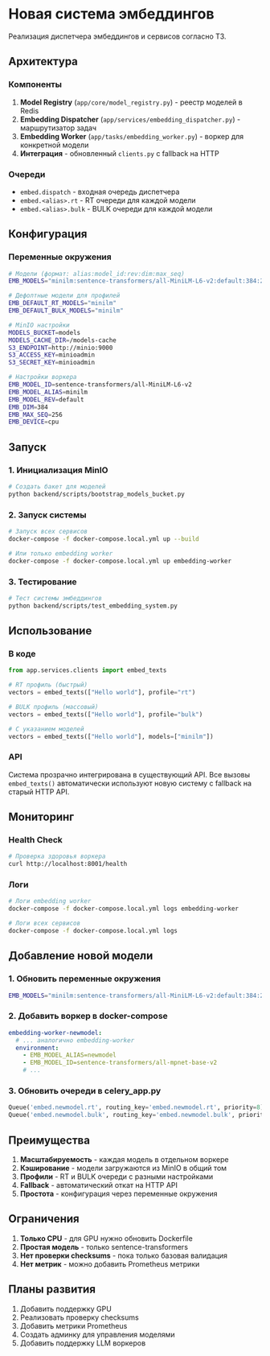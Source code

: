 # Новая система эмбеддингов

Реализация диспетчера эмбеддингов и сервисов согласно ТЗ.

## Архитектура

### Компоненты

1. **Model Registry** (`app/core/model_registry.py`) - реестр моделей в Redis
2. **Embedding Dispatcher** (`app/services/embedding_dispatcher.py`) - маршрутизатор задач
3. **Embedding Worker** (`app/tasks/embedding_worker.py`) - воркер для конкретной модели
4. **Интеграция** - обновленный `clients.py` с fallback на HTTP

### Очереди

- `embed.dispatch` - входная очередь диспетчера
- `embed.<alias>.rt` - RT очереди для каждой модели
- `embed.<alias>.bulk` - BULK очереди для каждой модели

## Конфигурация

### Переменные окружения

```bash
# Модели (формат: alias:model_id:rev:dim:max_seq)
EMB_MODELS="minilm:sentence-transformers/all-MiniLM-L6-v2:default:384:256"

# Дефолтные модели для профилей
EMB_DEFAULT_RT_MODELS="minilm"
EMB_DEFAULT_BULK_MODELS="minilm"

# MinIO настройки
MODELS_BUCKET=models
MODELS_CACHE_DIR=/models-cache
S3_ENDPOINT=http://minio:9000
S3_ACCESS_KEY=minioadmin
S3_SECRET_KEY=minioadmin

# Настройки воркера
EMB_MODEL_ID=sentence-transformers/all-MiniLM-L6-v2
EMB_MODEL_ALIAS=minilm
EMB_MODEL_REV=default
EMB_DIM=384
EMB_MAX_SEQ=256
EMB_DEVICE=cpu
```

## Запуск

### 1. Инициализация MinIO

```bash
# Создать бакет для моделей
python backend/scripts/bootstrap_models_bucket.py
```

### 2. Запуск системы

```bash
# Запуск всех сервисов
docker-compose -f docker-compose.local.yml up --build

# Или только embedding worker
docker-compose -f docker-compose.local.yml up embedding-worker
```

### 3. Тестирование

```bash
# Тест системы эмбеддингов
python backend/scripts/test_embedding_system.py
```

## Использование

### В коде

```python
from app.services.clients import embed_texts

# RT профиль (быстрый)
vectors = embed_texts(["Hello world"], profile="rt")

# BULK профиль (массовый)
vectors = embed_texts(["Hello world"], profile="bulk")

# С указанием моделей
vectors = embed_texts(["Hello world"], models=["minilm"])
```

### API

Система прозрачно интегрирована в существующий API. Все вызовы `embed_texts()` автоматически используют новую систему с fallback на старый HTTP API.

## Мониторинг

### Health Check

```bash
# Проверка здоровья воркера
curl http://localhost:8001/health
```

### Логи

```bash
# Логи embedding worker
docker-compose -f docker-compose.local.yml logs embedding-worker

# Логи всех сервисов
docker-compose -f docker-compose.local.yml logs
```

## Добавление новой модели

### 1. Обновить переменные окружения

```bash
EMB_MODELS="minilm:sentence-transformers/all-MiniLM-L6-v2:default:384:256,newmodel:sentence-transformers/all-mpnet-base-v2:abc123:768:512"
```

### 2. Добавить воркер в docker-compose

```yaml
embedding-worker-newmodel:
  # ... аналогично embedding-worker
  environment:
    - EMB_MODEL_ALIAS=newmodel
    - EMB_MODEL_ID=sentence-transformers/all-mpnet-base-v2
    # ...
```

### 3. Обновить очереди в celery_app.py

```python
Queue('embed.newmodel.rt', routing_key='embed.newmodel.rt', priority=8),
Queue('embed.newmodel.bulk', routing_key='embed.newmodel.bulk', priority=3),
```

## Преимущества

1. **Масштабируемость** - каждая модель в отдельном воркере
2. **Кэширование** - модели загружаются из MinIO в общий том
3. **Профили** - RT и BULK очереди с разными настройками
4. **Fallback** - автоматический откат на HTTP API
5. **Простота** - конфигурация через переменные окружения

## Ограничения

1. **Только CPU** - для GPU нужно обновить Dockerfile
2. **Простая модель** - только sentence-transformers
3. **Нет проверки checksums** - пока только базовая валидация
4. **Нет метрик** - можно добавить Prometheus метрики

## Планы развития

1. Добавить поддержку GPU
2. Реализовать проверку checksums
3. Добавить метрики Prometheus
4. Создать админку для управления моделями
5. Добавить поддержку LLM воркеров
